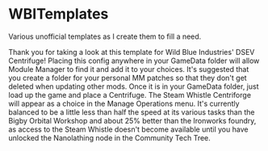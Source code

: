 # WBITemplates
Various unofficial templates as I create them to fill a need.

Thank you for taking a look at this template for Wild Blue Industries' DSEV Centrifuge!
Placing this config anywhere in your GameData folder will allow Module Manager to find it and add it to your choices.
It's suggested that you create a folder for your personal MM patches so that they don't get deleted when updating other mods.
Once it is in your GameData folder, just load up the game and place a Centrifuge.
The Steam Whistle Centriforge will appear as a choice in the Manage Operations menu.
It's currently balanced to be a little less than half the speed at its various tasks than the Bigby Orbital Workshop and about 25%
better than the Ironworks foundry, as access to the Steam Whistle doesn't become available until you have unlocked the Nanolathing
node in the Community Tech Tree.
